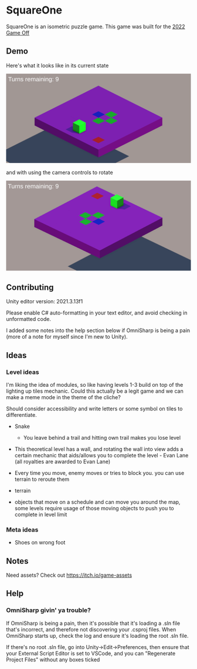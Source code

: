 # SquareOne
 
SquareOne is an isometric puzzle game. This game was built for the [2022 Game Off](https://itch.io/jam/game-off-2022)

## Demo

Here's what it looks like in its current state

![LevelOneDemo.pdf](/ReadMeAssets/Level%20One%20Demo.png)

and with using the camera controls to rotate

![LevelOneDemoAltCamera.pdf](/ReadMeAssets/Level%20One%20Demo%20Alt%20Camera%20Angle.png)

## Contributing

Unity editor version: 2021.3.13f1

Please enable C# auto-formatting in your text editor, and avoid checking in unformatted code.

I added some notes into the help section below if OmniSharp is being a pain (more of a note for myself since I'm new to Unity). 

## Ideas

### Level ideas

I'm liking the idea of modules, so like having levels 1-3 build on top of the lighting up tiles mechanic. Could this actually be a legit game and we can make a meme mode in the theme of the cliche? 

Should consider accessibility and write letters or some symbol on tiles to differentiate. 

* Snake
  * You leave behind a trail and hitting own trail makes you lose level
* This theoretical level has a wall, and rotating the wall into view adds a certain mechanic that aids/allows you to complete the level - Evan Lane (all royalties are awarded to Evan Lane)

* Every time you move, enemy moves or tries to block you. you can use terrain to reroute them
* terrain
* objects that move on a schedule and can move you around the map, some levels require usage of those moving objects to push you to complete in level limit

### Meta ideas

* Shoes on wrong foot

## Notes

Need assets? Check out https://itch.io/game-assets

## Help

### OmniSharp givin' ya trouble?
If OmniSharp is being a pain, then it's possible that it's loading a .sln file that's incorrect, and therefore not discovering your .csproj files. When OmniSharp starts up, check the log and ensure it's loading the root .sln file.

If there's no root .sln file, go into Unity->Edit->Preferences, then ensure that your External Script Editor is set to VSCode, and you can "Regenerate Project Files" without any boxes ticked
